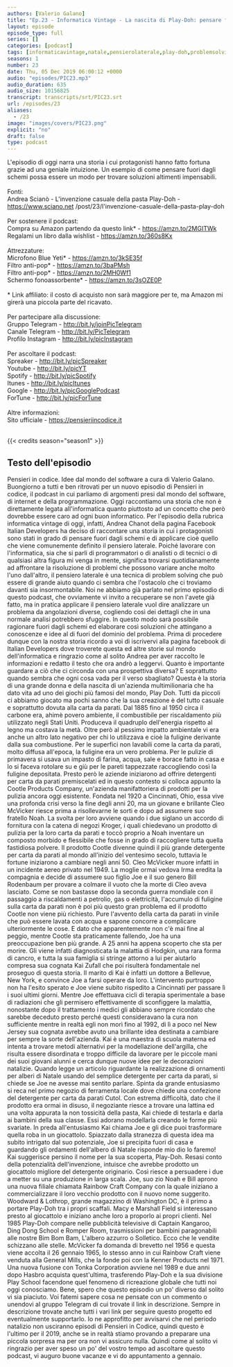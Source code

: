 ```yaml
---
authors: [Valerio Galano]
title: "Ep.23 - Informatica Vintage - La nascita di Play-Doh: pensare fuori dagli schemi"
layout: episode
episode_type: full
series: []
categories: [podcast]
tags: [informaticavintage,natale,pensierolaterale,play-doh,problemsolving]
seasons: 1
number: 23
date: Thu, 05 Dec 2019 06:00:12 +0000
audio: "episodes/PIC23.mp3"
audio_duration: 635
audio_size: 10156825
transcript: transcripts/srt/PIC23.srt
url: /episodes/23
aliases: 
  - /23
image: "images/covers/PIC23.png"
explicit: "no"
draft: false
type: podcast
---
```

L'episodio di oggi narra una storia i cui protagonisti hanno fatto fortuna grazie ad una geniale intuizione. Un esempio di come pensare fuori dagli schemi possa essere un modo per trovare soluzioni altimenti impensabili.<br /><br />Fonti:<br />Andrea Scianò - L'invenzione casuale della pasta Play-Doh - <a href="https://www.sciano.net" rel="noopener">https://www.sciano.net</a> /post/23/l'invenzione-casuale-della-pasta-play-doh <br /><br />Per sostenere il podcast:<br />Compra su Amazon partendo da questo link* - <a href="https://amzn.to/2MGITWk" rel="noopener">https://amzn.to/2MGITWk</a>  <br />Regalami un libro dalla wishlist - <a href="https://amzn.to/360s8Kx" rel="noopener">https://amzn.to/360s8Kx</a> <br /><br />Attrezzature:<br />Microfono Blue Yeti* - <a href="https://amzn.to/3kSE35f" rel="noopener">https://amzn.to/3kSE35f</a>  <br />Filtro anti-pop* - <a href="https://amzn.to/3baPMsh" rel="noopener">https://amzn.to/3baPMsh</a>  <br />Filtro anti-pop* - <a href="https://amzn.to/2MH0Wf1" rel="noopener">https://amzn.to/2MH0Wf1</a>  <br />Schermo fonoassorbente* - <a href="https://amzn.to/3sOZE0P" rel="noopener">https://amzn.to/3sOZE0P</a>  <br /><br />* Link affiliato: il costo di acquisto non sarà maggiore per te, ma Amazon mi girerà una piccola parte del ricavato. <br /><br />Per partecipare alla discussione:<br />Gruppo Telegram - <a href="http://bit.ly/joinPicTelegram" rel="noopener">http://bit.ly/joinPicTelegram</a> <br />Canale Telegram - <a href="http://bit.ly/PicTelegram" rel="noopener">http://bit.ly/PicTelegram</a> <br />Profilo Instagram - <a href="http://bit.ly/picInstagram" rel="noopener">http://bit.ly/picInstagram</a> <br /><br />Per ascoltare il podcast:<br />Spreaker - <a href="http://bit.ly/picSpreaker" rel="noopener">http://bit.ly/picSpreaker</a> <br />Youtube - <a href="http://bit.ly/picYT" rel="noopener">http://bit.ly/picYT</a> <br />Spotify - <a href="http://bit.ly/picSpotify" rel="noopener">http://bit.ly/picSpotify</a> <br />Itunes - <a href="http://bit.ly/picItunes" rel="noopener">http://bit.ly/picItunes</a> <br />Google - <a href="http://bit.ly/picGooglePodcast" rel="noopener">http://bit.ly/picGooglePodcast</a> <br />ForTune - <a href="http://bit.ly/picForTune" rel="noopener">http://bit.ly/picForTune</a> <br /><br />Altre informazioni:<br />Sito ufficiale - <a href="https://pensieriincodice.it" rel="noopener">https://pensieriincodice.it</a> <br /><br />

{{< credits season="season1" >}}

<!-- more -->

## Testo dell'episodio

Pensieri in codice. Idee dal mondo del software a cura di Valerio Galano.
Buongiorno a tutti e ben ritrovati per un nuovo episodio di Pensieri in codice,
il podcast in cui parliamo di argomenti presi dal mondo del software, di internet e della
programmazione. Oggi raccontiamo una storia che non è direttamente legata all'informatica quanto
piuttosto ad un concetto che però dovrebbe essere caro ad ogni buon informatico. Per
l'episodio della rubrica informatica vintage di oggi, infatti, Andrea Chanot della pagina
Facebook Italian Developers ha deciso di raccontare una storia in cui i protagonisti sono stati in
grado di pensare fuori dagli schemi e di applicare cioè quello che viene comunemente definito il
pensiero laterale. Poiché lavorare con l'informatica, sia che si parli di programmatori o di analisti
o di tecnici o di qualsiasi altra figura mi venga in mente, significa trovarsi quotidianamente ad
affrontare la risoluzione di problemi che possono variare anche molto l'uno dall'altro, il pensiero
laterale è una tecnica di problem solving che può essere di grande aiuto quando ci sembra che
l'ostacolo che ci troviamo davanti sia insormontabile. Noi ne abbiamo già parlato nel primo episodio
di questo podcast, che ovviamente vi invito a recuperare se non l'avete già fatto, ma in
pratica applicare il pensiero laterale vuol dire analizzare un problema da angolazioni diverse,
cogliendo così dei dettagli che in una normale analisi potrebbero sfuggire. In questo modo sarà
possibile ragionare fuori dagli schemi ed elaborare così soluzioni che attingano a conoscenze e idee
al di fuori del dominio del problema. Prima di procedere dunque con la nostra storia ricordo
a voi di iscrivervi alla pagina facebook di Italian Developers dove troverete questa ed altre
storie sul mondo dell'informatica e ringrazio come al solito Andrea per aver raccolto le
informazioni e redatto il testo che ora andrò a leggervi. Quanto è importante guardare a ciò
che ci circonda con una prospettiva diversa? E soprattutto quando sembra che ogni cosa vada
per il verso sbagliato? Questa è la storia di una grande donna e della nascita di un'azienda
multimilionaria che ha dato vita ad uno dei giochi più famosi del mondo, Play Doh. Tutti da piccoli
ci abbiamo giocato ma pochi sanno che la sua creazione è del tutto casuale e soprattutto
dovuta alla carta da parati. Dal 1885 fino al 1950 circa il carbone era, ahimè povero ambiente,
il combustibile per riscaldamento più utilizzato negli Stati Uniti. Produceva il quadruplo dell'energia
rispetto al legno ma costava la metà. Oltre però al pessimo impatto ambientale vi era anche un altro
lato negativo per chi lo utilizzava e cioè la fuligine derivante dalla sua combustione. Per
le superfici non lavabili come la carta da parati, molto diffusa all'epoca, la fuligine era un vero
problema. Per le pulizie di primavera si usava un impasto di farina, acqua, sale e borace fatto in
casa e lo si faceva rotolare su e giù per le pareti tappezzate raccogliendo così la fuligine
depositata. Presto però le aziende iniziarono ad offrire detergenti per carta da parati premiscelati
ed in questo contesto si colloca appunto la Cootle Products Company, un'azienda manifattoriera
di prodotti per la pulizia ancora oggi esistente. Fondata nel 1920 a Cincinnati, Ohio, essa vive
una profonda crisi verso la fine degli anni 20, ma un giovane e brillante Cleo McVicker riesce
prima a risollevarne le sorti e dopo ad assumere suo fratello Noah. La svolta per loro avviene
quando i due siglano un accordo di fornitura con la catena di negozi Kroger, i quali chiedevano
un prodotto di pulizia per la loro carta da parati e toccò proprio a Noah inventare un composto morbido
e flessibile che fosse in grado di raccogliere tutta quella fastidiosa polvere. Il prodotto
Cootle divenne quindi il più grande detergente per carta da parati al mondo all'inizio del ventesimo
secolo, tuttavia le fortune iniziarono a cambiare negli anni 50. Cleo McVicker muore infatti in un
incidente aereo privato nel 1949. La moglie ormai vedova Irma eredita la compagnia e decide di
assumere suo figlio Joe e il suo genero Bill Rodenbaum per provare a colmare il vuoto che la
morte di Cleo aveva lasciato. Come se non bastasse dopo la seconda guerra mondiale con il passaggio
a riscaldamenti a petrolio, gas o elettricità, l'accumulo di fuligine sulla carta da parati non
è poi più questo gran problema ed il prodotto Cootle non viene più richiesto. Pure l'avvento
della carta da parati in vinile che può essere lavata con acqua e sapone concorre a complicare
ulteriormente le cose. E dato che apparentemente non c'è mai fine al peggio, mentre Cootle sta
praticamente fallendo, Joe ha una preoccupazione ben più grande. A 25 anni ha appena scoperto che
sta per morire. Gli viene infatti diagnosticata la malattia di Hodgkin, una rara forma di cancro,
e tutta la sua famiglia si stringe attorno a lui per aiutarlo compresa sua cognata Kai Zufall
che poi risulterà fondamentale nel proseguo di questa storia. Il marito di Kai è infatti un
dottore a Bellevue, New York, e convince Joe a farsi operare da loro. L'intervento purtroppo
non ha l'esito sperato e Joe viene subito rispedito a Cincinnati per passare lì i suoi ultimi giorni.
Mentre Joe effettuava cicli di terapia sperimentale a base di radiazioni che gli
permisero effettivamente di sconfiggere la malattia, nonostante dopo il trattamento i
medici gli abbiano sempre ricordato che sarebbe deceduto presto perché questi consideravano la
cura non sufficiente mentre in realtà egli non morì fino al 1992, di lì a poco nel New Jersey
sua cognata avrebbe avuto una brillante idea destinata a cambiare per sempre la sorte
dell'azienda. Kai è una maestra di scuola materna ed intenta a trovare metodi alternativi per la
modellazione dell'argilla, che risulta essere disordinata e troppo difficile da lavorare per
le piccole mani dei suoi giovani alunni e cerca dunque nuove idee per le decorazioni natalizie.
Quando legge un articolo riguardante la realizzazione di ornamenti per alberi di
Natale usando del semplice detergente per carta da parati, si chiede se Joe ne avesse mai sentito
parlare. Spinta da grande entusiasmo si reca nel primo negozio di ferramenta locale dove chiede
una confezione del detergente per carta da parati Cutol. Con estrema difficoltà, dato che il prodotto
era ormai in disuso, il negoziante riesce a trovare una lattina ed una volta appurata la non
tossicità della pasta, Kai chiede di testarla e darla ai bambini della sua classe. Essi adorano
modellarla creando le forme più svariate. In preda all'entusiasmo Kai chiama Joe e gli dice
puoi trasformare quella roba in un giocattolo. Spiazzato dalla stranezza di questa idea ma
subito intrigato dal suo potenziale, Joe si precipita fuori di casa e guardando gli
ordamenti dell'albero di Natale risponde mio dio lo faremo! Kai suggerisce persino il nome per la
sua scoperta, Play-Doh. Resasi conto della potenzialità dell'invenzione, intuisce che
avrebbe prodotto un giocattolo migliore del detergente originario. Così riesce a persuadere
i due a metter su una produzione in larga scala. Joe, suo zio Noah e Bill aprono una nuova filiale
chiamata Rainbow Craft Company con la quale iniziano a commercializzare il loro vecchio
prodotto con il nuovo nome suggerito. Woodward & Lothrop, grande magazzino di Washington DC,
è il primo a portare Play-Doh tra i propri scaffali. Macy e Marshall Field si interessano
presto al giocattolo e iniziano anche loro a proporlo ai propri clienti. Nel 1985 Play-Doh
compare nelle pubblicità televisive di Captain Kangaroo, Ding Dong School e Romper Room,
trasmissioni per bambini paragonabili alle nostre Bim Bom Bam, L'albero azzurro o Solletico. Ecco
che le vendite schizzano alle stelle. McVicker fa domanda di brevetto nel 1956 e questa viene
accolta il 26 gennaio 1965, lo stesso anno in cui Rainbow Craft viene venduta alla General Mills,
che la fonde poi con la Kenner Products nel 1971. Una nuova fusione con Tonka Corporation avviene
nel 1989 e due anni dopo Hasbro acquista quest'ultima, trasferendo Play-Doh e la sua
divisione Play School facendone quel fenomeno di ricreazione globale che tutti noi oggi conosciamo.
Bene, spero che questo episodio un po' diverso dal solito vi sia piaciuto. Voi fatemi sapere
cosa ne pensate con un commento o unendovi al gruppo Telegram di cui trovate il link in
descrizione. Sempre in descrizione trovate anche tutti i vari link per seguire questo progetto ed
eventualmente supportarlo. Io ne approfitto per avvisarvi che nel periodo natalizio non
usciranno episodi di Pensieri in Codice, quindi questo è l'ultimo per il 2019,
anche se in realtà stiamo provando a preparare una piccola sorpresa ma per ora non vi assicuro
nulla. Quindi come al solito vi ringrazio per aver speso un po' del vostro tempo ad
ascoltare questo podcast, vi auguro buone vacanze e vi do appuntamento a gennaio.


